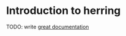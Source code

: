 # Introduction to herring

TODO: write [great documentation](http://jacobian.org/writing/great-documentation/what-to-write/)
